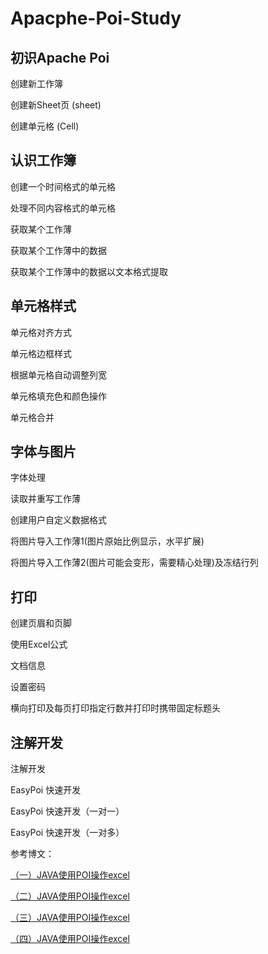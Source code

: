 # Apacphe-Poi-Study

## 初识Apache Poi

创建新工作簿

创建新Sheet页 (sheet)

创建单元格 (Cell)

## 认识工作簿

创建一个时间格式的单元格

处理不同内容格式的单元格

获取某个工作薄

获取某个工作薄中的数据

获取某个工作薄中的数据以文本格式提取

## 单元格样式

单元格对齐方式

单元格边框样式

根据单元格自动调整列宽

单元格填充色和颜色操作

单元格合并

## 字体与图片

字体处理

读取并重写工作薄

创建用户自定义数据格式

将图片导入工作薄1(图片原始比例显示，水平扩展)

将图片导入工作薄2(图片可能会变形，需要精心处理)及冻结行列

## 打印

创建页眉和页脚

使用Excel公式

文档信息

设置密码

横向打印及每页打印指定行数并打印时携带固定标题头

## 注解开发

注解开发

EasyPoi 快速开发

EasyPoi 快速开发（一对一）

EasyPoi 快速开发（一对多）

参考博文：

[（一）JAVA使用POI操作excel](https://www.cnblogs.com/wishwzp/p/5492342.html)

[（二）JAVA使用POI操作excel](https://www.cnblogs.com/wishwzp/p/5494038.html)

[（三）JAVA使用POI操作excel](https://www.cnblogs.com/wishwzp/p/5494346.html)

[（四）JAVA使用POI操作excel](https://www.cnblogs.com/wishwzp/p/5495076.html)

